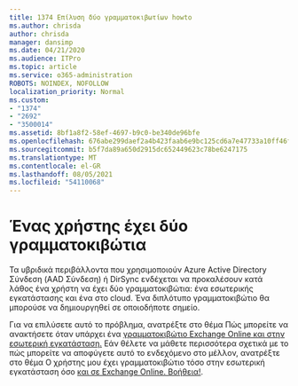 ```yaml
---
title: 1374 Επίλυση δύο γραμματοκιβωτίων howto
ms.author: chrisda
author: chrisda
manager: dansimp
ms.date: 04/21/2020
ms.audience: ITPro
ms.topic: article
ms.service: o365-administration
ROBOTS: NOINDEX, NOFOLLOW
localization_priority: Normal
ms.custom:
- "1374"
- "2692"
- "3500014"
ms.assetid: 8bf1a8f2-58ef-4697-b9c0-be340de96bfe
ms.openlocfilehash: 676abe299daef2a4b423faab6e9bc125cd6a7e47733a10ff46f9f492cc5ad34d
ms.sourcegitcommit: b5f7da89a650d2915dc652449623c78be6247175
ms.translationtype: MT
ms.contentlocale: el-GR
ms.lasthandoff: 08/05/2021
ms.locfileid: "54110068"
---
```

# <a name="a-user-has-two-mailboxes"></a>Ένας χρήστης έχει δύο γραμματοκιβώτια

Τα υβριδικά περιβάλλοντα που χρησιμοποιούν Azure Active Directory Σύνδεση (AAD Σύνδεση) ή DirSync ενδέχεται να προκαλέσουν κατά λάθος ένα χρήστη να έχει δύο γραμματοκιβώτια: ένα εσωτερικής εγκατάστασης και ένα στο cloud. Ένα διπλότυπο γραμματοκιβώτιο θα μπορούσε να δημιουργηθεί σε οποιοδήποτε σημείο.

Για να επιλύσετε αυτό το πρόβλημα, ανατρέξτε στο θέμα Πώς μπορείτε να ανακτήσετε όταν υπάρχει ένα [γραμματοκιβώτιο Exchange Online και στην εσωτερική εγκατάσταση.](https://docs.microsoft.com/exchange/troubleshoot/move-mailboxes/mailbox-exists-exo-onpremises) Εάν θέλετε να μάθετε περισσότερα σχετικά με το πώς μπορείτε να αποφύγετε αυτό το ενδεχόμενο στο μέλλον, ανατρέξτε στο θέμα Ο χρήστης μου έχει γραμματοκιβώτιο τόσο στην εσωτερική εγκατάσταση όσο [και σε Exchange Online. Βοήθεια!](https://techcommunity.microsoft.com/t5/Exchange-Team-Blog/My-user-has-a-mailbox-both-on-premises-and-in-Exchange-Online/ba-p/846809).
